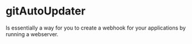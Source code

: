 # gitAutoUpdater
Is essentially a way for you to create a webhook for your applications by running a webserver.
